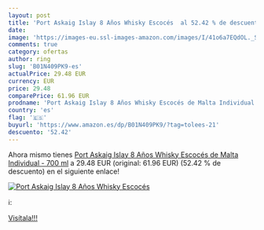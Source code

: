 ```yaml
---
layout: post
title: 'Port Askaig Islay 8 Años Whisky Escocés  al 52.42 % de descuento'
date: 
image: 'https://images-eu.ssl-images-amazon.com/images/I/41o6a7EQdOL._SL200_.jpg'
comments: true
category: ofertas
author: ring
slug: 'B01N409PK9-es'
actualPrice: 29.48 EUR
currency: EUR
price: 29.48
comparePrice: 61.96 EUR
prodname: 'Port Askaig Islay 8 Años Whisky Escocés de Malta Individual - 700 ml'
country: 'es'
flag: '🇪🇸'
buyurl: 'https://www.amazon.es/dp/B01N409PK9/?tag=tolees-21'
descuento: '52.42'
---
```


Ahora mismo tienes [Port Askaig Islay 8 Años Whisky Escocés de Malta Individual - 700 ml](https://www.amazon.es/dp/B01N409PK9/?tag=tolees-21) a 29.48 EUR (original: 61.96 EUR) (52.42 %  de descuento) en el siguiente enlace!

[![Port Askaig Islay 8 Años Whisky Escocés ](https://images-eu.ssl-images-amazon.com/images/I/41o6a7EQdOL._SL200_.jpg)](https://www.amazon.es/dp/B01N409PK9/?tag=tolees-21)

ℹ️:


[Visítala!!!](https://www.amazon.es/dp/B01N409PK9/?tag=tolees-21)
